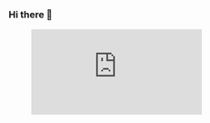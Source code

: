 ### Hi there 👋

<!--
**Salvely/Salvely** is a ✨ _special_ ✨ repository because its `README.md` (this file) appears on your GitHub profile.

Here are some ideas to get you started:

- 🔭 I’m currently working on ...
- 🌱 I’m currently learning ...
- 👯 I’m looking to collaborate on ...
- 🤔 I’m looking for help with ...
- 💬 Ask me about ...
- 📫 How to reach me: ...
- 😄 Pronouns: ...
- ⚡ Fun fact: ...
-->
<figure><embed src="https://wakatime.com/share/@caa8c386-f533-443c-90cb-309d1d161139/4dd02c79-e114-4863-9e67-6db6519047b3.svg"></embed></figure>
<!--START_SECTION:waka-->
<!--END_SECTION:waka-->
